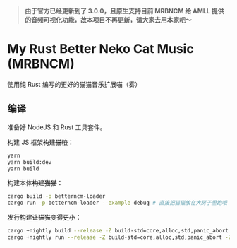 > **由于官方已经更新到了 3.0.0，且原生支持目前 MRBNCM 给 AMLL 提供的音频可视化功能，故本项目不再更新，请大家去用本家吧～**

# My Rust Better Neko Cat Music (MRBNCM)

使用纯 Rust 编写的更好的猫猫音乐扩展喵（雾）

## 编译

准备好 NodeJS 和 Rust 工具套件。

构建 JS 框架~~构建猫粮~~：
```bash
yarn
yarn build:dev
yarn build
```

构建本体~~构建猫猫~~：

```bash
cargo build -p betterncm-loader
cargo run -p betterncm-loader --example debug # 直接把猫猫放在大房子里跑哦
```

发行构建~~让猫猫变得更小~~：

```bash
cargo +nightly build --release -Z build-std=core,alloc,std,panic_abort -Z build-std-features=panic_immediate_abort --target i686-pc-windows-msvc -p betterncm-loader
cargo +nightly run --release -Z build-std=core,alloc,std,panic_abort -Z build-std-features=panic_immediate_abort --target i686-pc-windows-msvc -p betterncm-loader --example debug # 直接把猫猫放在大房子里跑哦
```
